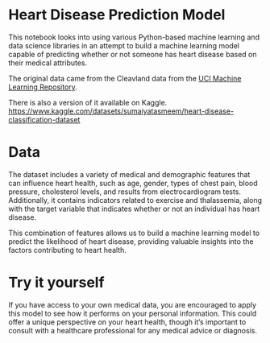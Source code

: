 # Heart Disease Prediction Model
This notebook looks into using various Python-based machine learning and data science libraries in an attempt to build a machine learning model capable of predicting whether or not someone has heart disease based on their medical attributes.

The original data came from the Cleavland data from the [UCI Machine Learning Repository](https://archive.ics.uci.edu/ml/datasets/heart+Disease).

There is also a version of it available on Kaggle. https://www.kaggle.com/datasets/sumaiyatasmeem/heart-disease-classification-dataset 

# Data
The dataset includes a variety of medical and demographic features that can influence heart health, such as age, gender, types of chest pain, blood pressure, cholesterol levels, and results from electrocardiogram tests. Additionally, it contains indicators related to exercise and thalassemia, along with the target variable that indicates whether or not an individual has heart disease.

This combination of features allows us to build a machine learning model to predict the likelihood of heart disease, providing valuable insights into the factors contributing to heart health.

# Try it yourself
If you have access to your own medical data, you are encouraged to apply this model to see how it performs on your personal information. This could offer a unique perspective on your heart health, though it’s important to consult with a healthcare professional for any medical advice or diagnosis.
